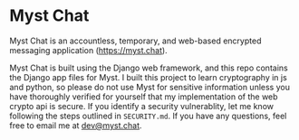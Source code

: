 # Myst Chat
Myst Chat is an accountless, temporary, and web-based encrypted messaging application (https://myst.chat).

Myst Chat is built using the Django web framework, and this repo contains the Django app files for Myst. I 
built this project to learn cryptography in js and python, so please do not use Myst for sensitive 
information unless you have thoroughly verified for yourself that my implementation of the web crypto api is 
secure. If you identify a security vulnerablity, let me know following the steps outlined in `SECURITY.md`.
If you have any questions, feel free to email me at dev@myst.chat.

